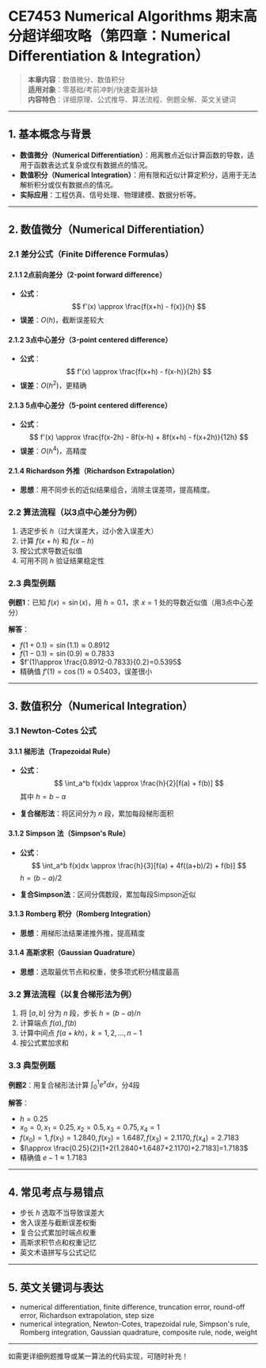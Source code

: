 # CE7453 Numerical Algorithms 期末高分超详细攻略（第四章：Numerical Differentiation & Integration）

> **本章内容**：数值微分、数值积分  
> **适用对象**：零基础/考前冲刺/快速查漏补缺  
> **内容特色**：详细原理、公式推导、算法流程、例题全解、英文关键词

---

## 1. 基本概念与背景

- **数值微分（Numerical Differentiation）**：用离散点近似计算函数的导数，适用于函数表达式复杂或仅有数据点的情况。
- **数值积分（Numerical Integration）**：用有限和近似计算定积分，适用于无法解析积分或仅有数据点的情况。
- **实际应用**：工程仿真、信号处理、物理建模、数据分析等。

---

## 2. 数值微分（Numerical Differentiation）

### 2.1 差分公式（Finite Difference Formulas）

#### 2.1.1 2点前向差分（2-point forward difference）

- **公式**：  
  $$
  f'(x) \approx \frac{f(x+h) - f(x)}{h}
  $$
- **误差**：$O(h)$，截断误差较大

#### 2.1.2 3点中心差分（3-point centered difference）

- **公式**：  
  $$
  f'(x) \approx \frac{f(x+h) - f(x-h)}{2h}
  $$
- **误差**：$O(h^2)$，更精确

#### 2.1.3 5点中心差分（5-point centered difference）

- **公式**：  
  $$
  f'(x) \approx \frac{f(x-2h) - 8f(x-h) + 8f(x+h) - f(x+2h)}{12h}
  $$
- **误差**：$O(h^4)$，高精度

#### 2.1.4 Richardson 外推（Richardson Extrapolation）

- **思想**：用不同步长的近似结果组合，消除主误差项，提高精度。

### 2.2 算法流程（以3点中心差分为例）

1. 选定步长 $h$（过大误差大，过小舍入误差大）
2. 计算 $f(x+h)$ 和 $f(x-h)$
3. 按公式求导数近似值
4. 可用不同 $h$ 验证结果稳定性

### 2.3 典型例题

**例题1**：已知 $f(x)=\sin(x)$，用 $h=0.1$，求 $x=1$ 处的导数近似值（用3点中心差分）

**解答**：
- $f(1+0.1)=\sin(1.1)\approx 0.8912$
- $f(1-0.1)=\sin(0.9)\approx 0.7833$
- $f'(1)\approx \frac{0.8912-0.7833}{0.2}=0.5395$
- 精确值 $f'(1)=\cos(1)\approx 0.5403$，误差很小

---

## 3. 数值积分（Numerical Integration）

### 3.1 Newton-Cotes 公式

#### 3.1.1 梯形法（Trapezoidal Rule）

- **公式**：  
  $$
  \int_a^b f(x)dx \approx \frac{h}{2}[f(a) + f(b)]
  $$
  其中 $h=b-a$

- **复合梯形法**：将区间分为 $n$ 段，累加每段梯形面积

#### 3.1.2 Simpson 法（Simpson's Rule）

- **公式**：  
  $$
  \int_a^b f(x)dx \approx \frac{h}{3}[f(a) + 4f((a+b)/2) + f(b)]
  $$
  $h=(b-a)/2$

- **复合Simpson法**：区间分偶数段，累加每段Simpson近似

#### 3.1.3 Romberg 积分（Romberg Integration）

- **思想**：用梯形法结果递推外推，提高精度

#### 3.1.4 高斯求积（Gaussian Quadrature）

- **思想**：选取最优节点和权重，使多项式积分精度最高

### 3.2 算法流程（以复合梯形法为例）

1. 将 $[a,b]$ 分为 $n$ 段，步长 $h=(b-a)/n$
2. 计算端点 $f(a), f(b)$
3. 计算中间点 $f(a+kh)$，$k=1,2,...,n-1$
4. 按公式累加求和

### 3.3 典型例题

**例题2**：用复合梯形法计算 $\int_0^1 e^x dx$，分4段

**解答**：
- $h=0.25$
- $x_0=0, x_1=0.25, x_2=0.5, x_3=0.75, x_4=1$
- $f(x_0)=1, f(x_1)=1.2840, f(x_2)=1.6487, f(x_3)=2.1170, f(x_4)=2.7183$
- $I\approx \frac{0.25}{2}[1+2(1.2840+1.6487+2.1170)+2.7183]=1.7183$
- 精确值 $e-1\approx 1.7183$

---

## 4. 常见考点与易错点

- 步长 $h$ 选取不当导致误差大
- 舍入误差与截断误差权衡
- 复合公式累加时端点权重
- 高斯求积节点和权重记忆
- 英文术语拼写与公式记忆

---

## 5. 英文关键词与表达

- numerical differentiation, finite difference, truncation error, round-off error, Richardson extrapolation, step size
- numerical integration, Newton-Cotes, trapezoidal rule, Simpson's rule, Romberg integration, Gaussian quadrature, composite rule, node, weight

---

如需更详细例题推导或某一算法的代码实现，可随时补充！
